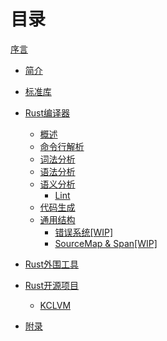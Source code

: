 # 目录

[序言](preface.md)

- [简介](intro/readme.md)
- [标准库](stdlib/readme.md)
- [Rust编译器](rustc/readme.md)
  - [概述](rustc/overview/readme.md)
  - [命令行解析](rustc/invocation/readme.md)
  - [词法分析](rustc/lexer/readme.md)
  - [语法分析](rustc/parser/readme.md)
    <!-- - [抽象语法树](rustc/parser/ast/readme.md)
      - [抽象语法树定义](rustc/parser/ast/ast.md)
      - [访问者模式](rustc/parser/ast/visitor.md)
    - [EarlyLint](rustc/parser/early-lint/readme.md) -->
  - [语义分析](rustc/sema/readme.md)
    - [Lint](rustc/sema/lint/readme.md)
      <!-- - [Lint 与 LintPass](rustc/sema/lint/lint-pass.md)
      - [CombinedLintPass](rustc/sema/lint/combinedlintpass.md)
      - [Lint 执行流程[WIP]](rustc/sema/lint/lint.md) -->
    <!-- - [Resolver](rustc/sema/resovler/readme.md)
    - [HIR lowering](rustc/sema/hir-lowering/readme.md)
      - [类型推导](rustc/sema/hir-lowering/type-inference/readme.md)
      - [Trait solving](rustc/sema/hir-lowering/trait-solving/readme.md)
      - [类型检查](rustc/sema/hir-lowering/type-checking/readme.md)
      - [LateLint](rustc/sema/late-lint/readme.md)
    - [MIR lowering](rustc/sema/mir-lowering/readme.md)
      - [Borrow checking](rustc/sema/mir-lowering/borrow-check/readme.md)
      - [MIR 优化](rustc/sema/mir-lowering/mir-optimized/readme.md) -->
  - [代码生成](rustc/codegen/readme.md)
  - [通用结构](rustc/general/readme.md)
    - [错误系统[WIP]](rustc/general/errors/readme.md)
    - [SourceMap & Span[WIP]](rustc/general/sourcemap-span/readme.md)

- [Rust外围工具](rust-tools/readme.md)
  <!-- - [Cargo包管理](rust-tools/cargo/readme.md)
  - [Clippy](rust-tools/clippy/readme.md) -->

- [Rust开源项目](open-source/readme.md)
  - [KCLVM](open-source/KCLVM/readme.md)

- [附录](appendix/readme.md)

